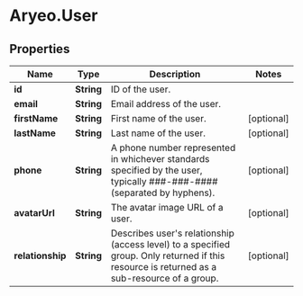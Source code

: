 # Aryeo.User

## Properties

Name | Type | Description | Notes
------------ | ------------- | ------------- | -------------
**id** | **String** | ID of the user. | 
**email** | **String** | Email address of the user. | 
**firstName** | **String** | First name of the user. | [optional] 
**lastName** | **String** | Last name of the user. | [optional] 
**phone** | **String** | A phone number represented in whichever standards specified by the user, typically ###-###-#### (separated by hyphens). | [optional] 
**avatarUrl** | **String** | The avatar image URL of a user. | [optional] 
**relationship** | **String** | Describes user&#39;s relationship (access level) to a specified group. Only returned if this resource is returned as a sub-resource of a group. | [optional] 



